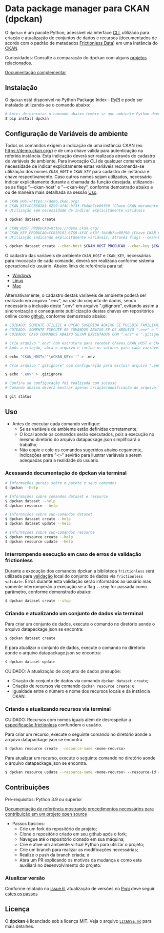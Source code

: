 # Data package manager para CKAN (dpckan)

O `dpckan` é um pacote Python, acessível via interface [CLI](https://pt.wikipedia.org/wiki/Interface_de_linha_de_comandos), utilizado para criação e atualização de conjuntos de dados e recursos (documentados de acordo com o padrão de metadados [Frictionless Data](https://frictionlessdata.io/)) em uma instância do [CKAN](https://ckan.org/).

Curiosidades: Consulte a comparação do dpckan com alguns [projetos relacionados](RELATED_PROJECTS.md).

[Documentação complementar](https://dpckan.readthedocs.io/en/latest/)

## Instalação

O `dpckan` está disponível no Python Package Index - [PyPI](https://pypi.org/project/dpckan/) e pode ser instalado utilizando-se o comando abaixo:

```bash
# Antes de executar o comando abaixo lembre-se que ambiente Python deverá estar ativo
$ pip install dpckan
```

## Configuração de Variáveis de ambiente

Todos os comandos exigem a indicação de uma instância CKAN (ex: https://demo.ckan.org/) e de uma chave válida para autenticação na referida instância. Esta indicação deverá ser realizada através do cadastro de variáveis de ambiente. Para invocação CLI de qualquer comando sem a necessidade de indicar explicitamente estas variáveis recomenda-se utilização dos nomes `CKAN_HOST` e `CKAN_KEY` para cadastro de instância e chave respectivamente. Caso outros nomes sejam utilizados, necessário indicar explicitamente durante a chamada da função desejada, utilizando-se as flags "--ckan-host" e "--ckan-key", conforme demostrado abaixo e ou de maneira mais detalhada na sessão [Uso](#uso).


```bash
# CKAN_HOST=https://demo.ckan.org/
# CKAN_KEY=CC850181-6ZS9-4f4C-bf3f-fb4db7ce09f90 (Chave CKAN meramente ilustrativa)
# Utilização sem necessidade de indicar explicitamente variáveis

$ dpckan dataset create
```

```bash
# CKAN_HOST_PRODUCAO=https://demo.ckan.org/
# CKAN_KEY_PRODUCAO=CC850181-6ZS9-4f4C-bf3f-fb4db7ce09f90 (Chave CKAN meramente ilustrativa)
# Utilização indicando explicitamente variáveis, através flags --ckan-host e --ckan-key

$ dpckan dataset create --ckan-host $CKAN_HOST_PRODUCAO --ckan-key $CKAN_KEY_PRODUCAO
```

O cadastro das variáveis de ambiente `CKAN_HOST` e `CKAN_KEY`, necessárias para invocação de cada comando, deverá ser realizada conforme sistema operacional do usuário. Abaixo links de referência para tal:

  * [Windows](https://professor-falken.com/pt/windows/como-configurar-la-ruta-y-las-variables-de-entorno-en-windows-10/)
  * [Linux](https://ricardo-reis.medium.com/vari%C3%A1veis-de-ambiente-no-linux-debian-f677d6ca94c)
  * [Mac](https://support.apple.com/pt-br/guide/terminal/apd382cc5fa-4f58-4449-b20a-41c53c006f8f/mac)


Alternativamente, o cadastro destas variáveis de ambiente poderá ser realizado em arquivo ".env", na raiz do conjunto de dados, sendo necessário a inclusão deste ".env" em arquivo ".gitignore", evitando assim a sincronização e consequente publicização destas chaves em repositórios online como [github](https://github.com/), conforme demostrado abaixo:


```bash
# CUIDADO: SOMENTE UTILIZE A OPÇÃO SUGERIDA ABAIXO SE POSSUIR FAMILIARIDADE COM O ASSUNTO, EVITANDO ASSIM PROBLEMAS COM ACESSO DE TERCEIROS NÃO AUTORIZADOS EM SUA INSTÂNCIA CKAN
# CUIDADO: SOMENTE EXECUTE OS COMANDOS ABAIXO SE OS ARQUIVO ".env" e ".gitignore" NÃO EXISTIREM NA RAIZ DO CONJUNTO DE DADOS
# CUIDADO: CASO COMANDOS ABAIXO SEJAM EXECUTADOS COM ".env" e ".gitignore" EXISTENTES TODO CONTEÚDO DOS MESMOS SERÁ APAGADO

# Crie arquivo ".env" com estrutura para receber chaves CKAN_HOST e CKAN_KEY
# Após a criação, abra o arquivo e inclua os valores para cada variável

$ echo "CKAN_HOST=''\nCKAN_KEY=''" > .env
```
```bash
# Crie arquivo ".gitignore" com configuração para excluir arquivo ".env" do controle de versão git

$ echo ".env" > .gitignore
```
```bash
# Confira se configuração foi realizada com sucesso
# Comando abaixo deverá mostrar apenas criação/modificação de arquivo ".gitignore", não sendo apresentado nada para arquivo ".env"

$ git status
```

## Uso

- Antes de executar cada comando verifique:
    - Se as variáveis de ambiente estão definidas corretamente;
    - O local aonde os comandos serão executados, pois a execução no mesmo diretório do arquivo datapackage.json simplificará o trabalho;
    - Não copie e cole os comandos sugeridos abaixo cegamente, indicações entre "<>" sevirão para ilustrar variáveis a serem adequadas para a realidade do usuário.


### Acessando documentação do dpckan via terminal

```bash
# Informações gerais sobre o pacote e seus comandos
$ dpckan --help

# Informações sobre comandos dataset e resource
$ dpckan dataset --help
$ dpckan resource --help

# Informações sobre sub-comandos dataset
$ dpckan dataset create --help
$ dpckan dataset update --help

# Informações sobre sub-comandos resource
$ dpckan resource create --help
$ dpckan resource update --help
```

### Interrompendo execução em caso de erros de validação frictionless

Durante a execução dos comandos dpckan a biblioteca `frictionless` será utilizada para [validação](https://framework.frictionlessdata.io/docs/guides/validation-guide) local do conjunto de dados via `frictionless validate`. Erros durante esta validação serão informados ao usuário mas somente interromperão a execução se a flag `--stop` for passada como parâmetro, conforme demonstrado abaixo:

```bash
$ dpckan dataset create --stop
```

### Criando e atualizando um conjunto de dados via terminal

Para criar um conjunto de dados, execute o comando no diretório aonde o arquivo datapackage.json se encontra:

```bash
$ dpckan dataset create
```

E para atualizar o conjunto de dados, execute o comando no diretório aonde o arquivo datapackage.json se encontra:

```bash
$ dpckan dataset update
```

CUIDADO: A atualização de conjunto de dados presupõe:

* Criação do conjunto de dados via comando `dpckan dataset create`;
* Criação de recursos via comando `dpckan resource create`; e
* Igualdade entre o número e nome dos recursos locais e da instância CKAN.

### Criando e atualizando recursos via terminal

CUIDADO: Recursos com nomes iguais além de desrespeitar a [especificação frictionless](https://specs.frictionlessdata.io/data-resource/#metadata-properties) confundem o usuário.

Para criar um recurso, execute o seguinte comando no diretório aonde o arquivo datapackage.json se encontra.

```bash
$ dpckan resource create --resource-name <nome-recurso>
```

Para atualizar um recurso, execute o seguinte comando no diretório aonde o arquivo datapackage.json se encontra.

```bash
$ dpckan resource update --resource-name <nome-recurso> --resource-id <id-recurso>
```

## Contribuições

Pré-requisitos: Python 3.9 ou superior

[Documentação de referência mostrando procedimentos necessários para contribuição em um projeto open source](https://www.dataschool.io/how-to-contribute-on-github/)

- Passos básicos:
    - Crie um fork do repositório do projeto;
    - Clone o repositório criado em seu github após o fork;
    - Navegue até o repositório clonado em sua máquina;
    - Crie e ative um ambiente virtual Python para utilizar o projeto;
    - Crie um branch para realizar as modificações necessárias;
    - Realize o push da branch criada; e
    - Abra um PR explicando os motivos da mudança e como esta auxiliará no desenvolvimento do projeto.

### Atualizar versão

Conforme relatado no [issue 6](https://github.com/dados-mg/dpkgckanmg/issues/6), atualização de versões no [Pypi](https://pypi.org/) deve seguir [estes os passos](https://github.com/dados-mg/dpckan/issues/6#issuecomment-851678297)

## Licença

O **dpckan** é licenciado sob a licença MIT.
Veja o arquivo [`LICENSE.md`](LICENSE.md) para mais detalhes.
